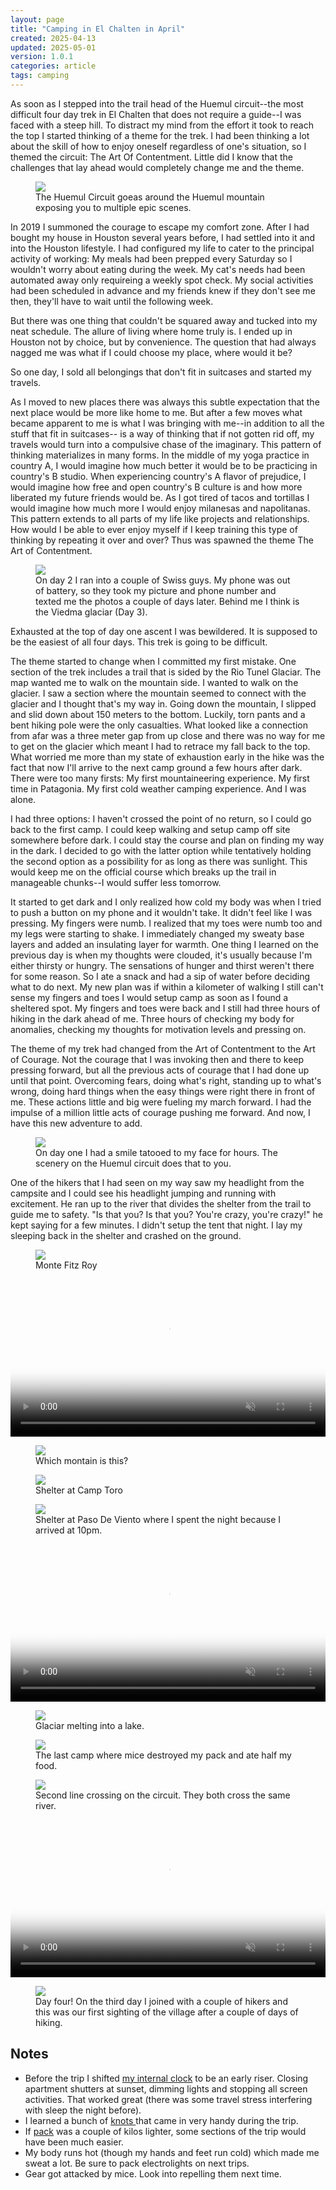 ```yaml
---
layout: page
title: "Camping in El Chalten in April"
created: 2025-04-13
updated: 2025-05-01
version: 1.0.1
categories: article
tags: camping
---
```


As soon as I stepped into the trail head of the Huemul circuit--the most difficult four day trek in El Chalten that does not require a guide--I was faced with a steep hill. To distract my mind from the effort it took to reach the top I started thinking of a theme for the trek. I had been thinking a lot about the skill of how to enjoy oneself regardless of one's situation, so I themed the circuit: The Art Of Contentment. Little did I know that the challenges that lay ahead would completely change me and the theme.

<figure>
    <img src="assets/ec-1.jpeg">
    <figcaption>The Huemul Circuit goeas around the Huemul mountain exposing you to multiple epic scenes.</figcaption>
</figure>
In 2019 I summoned the courage to escape my comfort zone. After I had bought my house in Houston several years before, I had settled into it and into the Houston lifestyle. I had configured my life to cater to the principal activity of working: My meals had been prepped every Saturday so I wouldn't worry about eating during the week. My cat's needs had been automated away only requireing a weekly spot check. My social activities had been scheduled in advance and my friends knew if they don't see me then, they'll have to wait until the following week.

But there was one thing that couldn't be squared away and tucked into my neat schedule. The allure of living where home truly is. I ended up in Houston not by choice, but by convenience. The question that had always nagged me was what if I could choose my place, where would it be?

So one day, I sold all belongings that don't fit in suitcases and started my travels.

As I moved to new places there was always this subtle expectation that the next place would be more like home to me. But after a few moves what became apparent to me is what I was bringing with me--in addition to all the stuff that fit in suitcases-- is a way of thinking that if not gotten rid off, my travels would turn into a compulsive chase of the imaginary. This pattern of thinking materializes in many forms. In the middle of my yoga practice in country A, I would imagine how much better it would be to be practicing in country's B studio. When experiencing country's A flavor of prejudice, I would imagine how free and open country's B culture is and how more liberated my future friends would be. As I got tired of tacos and tortillas I would imagine how much more I would enjoy milanesas and napolitanas. This pattern extends to all parts of my life like projects and relationships. How would I be able to ever enjoy myself if I keep training this type of thinking by repeating it over and over? Thus was spawned the theme The Art of Contentment.

<figure>
    <img src="assets/ec-6.jpeg">
    <figcaption>On day 2 I ran into a couple of Swiss guys. My phone was out of battery, so they took my picture and phone number and texted me the photos a couple of days later. Behind me I think is the Viedma glaciar (Day 3).</figcaption>
</figure>

Exhausted at the top of day one ascent I was bewildered. It is supposed to be the easiest of all four days. This trek is going to be difficult.

The theme started to change when I committed my first mistake. One section of the trek includes a trail that is sided by the Rio Tunel Glaciar. The map wanted me to walk on the mountain side. I wanted to walk on the glacier. I saw a section where the mountain seemed to connect with the glacier and I thought that's my way in. Going down the mountain, I slipped and slid down about 150 meters to the bottom. Luckily, torn pants and a bent hiking pole were the only casualties. What looked like a connection from afar was a three meter gap from up close and there was no way for me to get on the glacier which meant I had to retrace my fall back to the top. What worried me more than my state of exhaustion early in the hike was the fact that now I'll arrive to the next camp ground a few hours after dark. There were too many firsts: My first mountaineering experience. My first time in Patagonia. My first cold weather camping experience. And I was alone.

I had three options: I haven't crossed the point of no return, so I could go back to the first camp. I could keep walking and setup camp off site somewhere before dark. I could stay the course and plan on finding my way in the dark. I decided to go with the latter option while tentatively holding the second option as a possibility for as long as there was sunlight. This would keep me on the official course which breaks up the trail in manageable chunks--I would suffer less tomorrow.

It started to get dark and I only realized how cold my body was when I tried to push a button on my phone and it wouldn't take. It didn't feel like I was pressing. My fingers were numb. I realized that my toes were numb too and my legs were starting to shake. I immediately changed my sweaty base layers and added an insulating layer for warmth. One thing I learned on the previous day is when my thoughts were clouded, it's usually because I'm either thirsty or hungry. The sensations of hunger and thirst weren't there for some reason. So I ate a snack and had a sip of water before deciding what to do next. My new plan was if within a kilometer of walking I still can't sense my fingers and toes I would setup camp as soon as I found a sheltered spot. My fingers and toes were back and I still had three hours of hiking in the dark ahead of me. Three hours of checking my body for anomalies, checking my thoughts for motivation levels and pressing on.

The theme of my trek had changed from the Art of Contentment to the Art of Courage. Not the courage that I was invoking then and there to keep pressing forward, but all the previous acts of courage that I had done up until that point. Overcoming fears, doing what's right, standing up to what's wrong, doing hard things when the easy things were right there in front of me. These actions little and big were fueling my march forward. I had the impulse of a million little acts of courage pushing me forward. And now, I have this new adventure to add.

<figure>
    <img src="assets/ec-2.jpeg">
    <figcaption>On day one I had a smile tatooed to my face for hours. The scenery on the Huemul circuit does that to you.</figcaption>
</figure>

One of the hikers that I had seen on my way saw my headlight from the campsite and I could see his headlight jumping and running with excitement. He ran up to the river that divides the shelter from the trail to guide me to safety. "Is that you? Is that you? You're crazy, you're crazy!" he kept saying for a few minutes. I didn't setup the tent that night. I lay my sleeping back in the shelter and crashed on the ground.


<figure>
    <img src="assets/ec-3.jpeg">
    <figcaption>Monte Fitz Roy</figcaption>
</figure>
<video width="100%" controls muted poster="assets/ec-zipl1.png">
    <source src="assets/ec-zipl1.mp4" type="video/mp4;">
</video>
<figure>
    <img src="assets/ec-4.jpeg">
    <figcaption>Which montain is this?</figcaption>
</figure>
<figure>
    <img src="assets/ec-5.jpeg">
    <figcaption>Shelter at Camp Toro</figcaption>
</figure>
<figure>
    <img src="assets/ec-7.jpeg">
    <figcaption>Shelter at Paso De Viento where I spent the night because I arrived at 10pm.</figcaption>
</figure>
<video width="100%" controls muted poster="assets/ec-glaciar-tunel-poster.png">
    <source src="assets/ec-glaciar-tunel.mp4" type="video/mp4;">
</video>
<figure>
    <img src="assets/ec-8.jpeg">
    <figcaption>Glaciar melting into a lake.</figcaption>
</figure>
<figure>
    <img src="assets/ec-8.5.jpeg">
    <figcaption>The last camp where mice destroyed my pack and ate half my food.</figcaption>
</figure>
<figure>
    <img src="assets/ec-9.jpeg">
    <figcaption>Second line crossing on the circuit. They both cross the same river.</figcaption>
</figure>
<video width="100%" controls muted poster="assets/ec-susia.png">
    <source src="assets/ec-susia.mp4" type="video/mp4;">
</video>
<figure>
    <img src="assets/ec-10.jpeg">
    <figcaption>Day four! On the third day I joined with a couple of hikers and this was our first sighting of the village after a couple of days of hiking.</figcaption>
</figure>

## Notes
* Before the trip I shifted [my internal clock](/books/internal-time) to be an early riser. Closing apartment shutters at sunset, dimming lights and stopping all screen activities. That worked great (there was some travel stress interfering with sleep the night before).
* I learned a bunch of [ knots ](/knots) that came in very handy during the trip.
* If [pack](/sierra-de-la-ventana-pack) was a couple of kilos lighter, some sections of the trip would have been much easier.
* My body runs hot (though my hands and feet run cold) which made me sweat a lot. Be sure to pack electrolights on next trips.
* Gear got attacked by mice. Look into repelling them next time.
